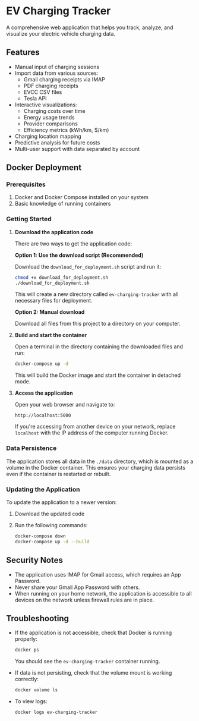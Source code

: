 # EV Charging Tracker

A comprehensive web application that helps you track, analyze, and visualize your electric vehicle charging data.

## Features

- Manual input of charging sessions
- Import data from various sources:
  - Gmail charging receipts via IMAP
  - PDF charging receipts
  - EVCC CSV files
  - Tesla API
- Interactive visualizations:
  - Charging costs over time
  - Energy usage trends
  - Provider comparisons
  - Efficiency metrics (kWh/km, $/km)
- Charging location mapping
- Predictive analysis for future costs
- Multi-user support with data separated by account

## Docker Deployment

### Prerequisites

1. Docker and Docker Compose installed on your system
2. Basic knowledge of running containers

### Getting Started

1. **Download the application code**

   There are two ways to get the application code:

   **Option 1: Use the download script (Recommended)**
   
   Download the `download_for_deployment.sh` script and run it:

   ```bash
   chmod +x download_for_deployment.sh
   ./download_for_deployment.sh
   ```

   This will create a new directory called `ev-charging-tracker` with all necessary files for deployment.

   **Option 2: Manual download**
   
   Download all files from this project to a directory on your computer.

2. **Build and start the container**

   Open a terminal in the directory containing the downloaded files and run:

   ```bash
   docker-compose up -d
   ```

   This will build the Docker image and start the container in detached mode.

3. **Access the application**

   Open your web browser and navigate to:

   ```
   http://localhost:5000
   ```

   If you're accessing from another device on your network, replace `localhost` with the IP address of the computer running Docker.

### Data Persistence

The application stores all data in the `./data` directory, which is mounted as a volume in the Docker container. This ensures your charging data persists even if the container is restarted or rebuilt.

### Updating the Application

To update the application to a newer version:

1. Download the updated code
2. Run the following commands:

   ```bash
   docker-compose down
   docker-compose up -d --build
   ```

## Security Notes

- The application uses IMAP for Gmail access, which requires an App Password.
- Never share your Gmail App Password with others.
- When running on your home network, the application is accessible to all devices on the network unless firewall rules are in place.

## Troubleshooting

- If the application is not accessible, check that Docker is running properly:
  ```bash
  docker ps
  ```
  You should see the `ev-charging-tracker` container running.

- If data is not persisting, check that the volume mount is working correctly:
  ```bash
  docker volume ls
  ```

- To view logs:
  ```bash
  docker logs ev-charging-tracker
  ```